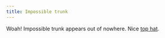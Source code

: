 ```yaml
---
title: Impossible trunk
---
```


Woah! Impossible trunk appears out of nowhere. Nice [top hat](tophat.md).
